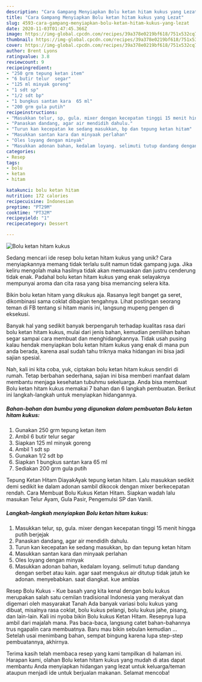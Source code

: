 ```yaml
---
description: "Cara Gampang Menyiapkan Bolu ketan hitam kukus yang Lezat"
title: "Cara Gampang Menyiapkan Bolu ketan hitam kukus yang Lezat"
slug: 4593-cara-gampang-menyiapkan-bolu-ketan-hitam-kukus-yang-lezat
date: 2020-11-03T01:47:45.366Z
image: https://img-global.cpcdn.com/recipes/39a378e0219bf618/751x532cq70/bolu-ketan-hitam-kukus-foto-resep-utama.jpg
thumbnail: https://img-global.cpcdn.com/recipes/39a378e0219bf618/751x532cq70/bolu-ketan-hitam-kukus-foto-resep-utama.jpg
cover: https://img-global.cpcdn.com/recipes/39a378e0219bf618/751x532cq70/bolu-ketan-hitam-kukus-foto-resep-utama.jpg
author: Brent Lyons
ratingvalue: 3.8
reviewcount: 9
recipeingredient:
- "250 grm tepung ketan item"
- "6 butir telur  segar"
- "125 ml minyak goreng"
- "1 sdt sp"
- "1/2 sdt bp"
- "1 bungkus santan kara  65 ml"
- "200 grm gula putih"
recipeinstructions:
- "Masukkan telur, sp, gula. mixer dengan kecepatan tinggi 15 menit hingga putih berjejak"
- "Panaskan dandang, agar air mendidih dahulu."
- "Turun kan kecepatan ke sedang masukkan, bp dan tepung ketan hitam"
- "Masukkan santan kara dan minyaak perlahan"
- "Oles loyang dengan minyak"
- "Masukkan adonan bahan, kedalam loyang. selimuti tutup dandang dengan serbet atau kain. agar saat mengukus air ditutup tidak jatuh ke adonan. menyebabkan. saat diangkat. kue amblas"
categories:
- Resep
tags:
- bolu
- ketan
- hitam

katakunci: bolu ketan hitam 
nutrition: 172 calories
recipecuisine: Indonesian
preptime: "PT29M"
cooktime: "PT32M"
recipeyield: "1"
recipecategory: Dessert

---
```



![Bolu ketan hitam kukus](https://img-global.cpcdn.com/recipes/39a378e0219bf618/751x532cq70/bolu-ketan-hitam-kukus-foto-resep-utama.jpg)

Sedang mencari ide resep bolu ketan hitam kukus yang unik? Cara menyiapkannya memang tidak terlalu sulit namun tidak gampang juga. Jika keliru mengolah maka hasilnya tidak akan memuaskan dan justru cenderung tidak enak. Padahal bolu ketan hitam kukus yang enak selayaknya mempunyai aroma dan cita rasa yang bisa memancing selera kita.

Bikin bolu ketan hitam yang dikukus aja. Rasanya legit banget ga seret, dikombinasi sama coklat dibagian tengahnya. Lihat postingan seorang teman di FB tentang si hitam manis ini, langsung mupeng pengen di eksekusi.

Banyak hal yang sedikit banyak berpengaruh terhadap kualitas rasa dari bolu ketan hitam kukus, mulai dari jenis bahan, kemudian pemilihan bahan segar sampai cara membuat dan menghidangkannya. Tidak usah pusing kalau hendak menyiapkan bolu ketan hitam kukus yang enak di mana pun anda berada, karena asal sudah tahu triknya maka hidangan ini bisa jadi sajian spesial.


Nah, kali ini kita coba, yuk, ciptakan bolu ketan hitam kukus sendiri di rumah. Tetap berbahan sederhana, sajian ini bisa memberi manfaat dalam membantu menjaga kesehatan tubuhmu sekeluarga. Anda bisa membuat Bolu ketan hitam kukus memakai 7 bahan dan 6 langkah pembuatan. Berikut ini langkah-langkah untuk menyiapkan hidangannya.

<!--inarticleads1-->

##### Bahan-bahan dan bumbu yang digunakan dalam pembuatan Bolu ketan hitam kukus:

1. Gunakan 250 grm tepung ketan item
1. Ambil 6 butir telur  segar
1. Siapkan 125 ml minyak goreng
1. Ambil 1 sdt sp
1. Gunakan 1/2 sdt bp
1. Siapkan 1 bungkus santan kara  65 ml
1. Sediakan 200 grm gula putih


Tepung Ketan Hitam DiayakAyak tepung ketan hitam. Lalu masukkan sedikit demi sedikit ke dalam adonan sambil dikocok dengan mixer berkecepatan rendah. Cara Membuat Bolu Kukus Ketan Hitam. Siapkan wadah lalu masukan Telur Ayam, Gula Pasir, Pengemulsi SP dan Vanili. 

<!--inarticleads2-->

##### Langkah-langkah menyiapkan Bolu ketan hitam kukus:

1. Masukkan telur, sp, gula. mixer dengan kecepatan tinggi 15 menit hingga putih berjejak
1. Panaskan dandang, agar air mendidih dahulu.
1. Turun kan kecepatan ke sedang masukkan, bp dan tepung ketan hitam
1. Masukkan santan kara dan minyaak perlahan
1. Oles loyang dengan minyak
1. Masukkan adonan bahan, kedalam loyang. selimuti tutup dandang dengan serbet atau kain. agar saat mengukus air ditutup tidak jatuh ke adonan. menyebabkan. saat diangkat. kue amblas


Resep Bolu Kukus - Kue basah yang kita kenal dengan bolu kukus merupakan salah satu cemilan tradisional Indonesia yang merakyat dan digemari oleh masyarakat Tanah Ada banyak variasi bolu kukus yang dibuat, misalnya rasa coklat, bolu kukus pelangi, bolu kukus jahe, pisang, dan lain-lain. Kali ini nyoba bikin Bolu kukus Ketan Hitam. Resepnya lupa ambil dari majalah mana. Pas baca-baca, langsung catet bahan-bahannya trus ngapalin cara membuatnya. Baru mau bikin sebulan kemudian … Setelah usai menimbang bahan, sempat bingung karena lupa step-step pembuatannya, akhirnya. 

Terima kasih telah membaca resep yang kami tampilkan di halaman ini. Harapan kami, olahan Bolu ketan hitam kukus yang mudah di atas dapat membantu Anda menyiapkan hidangan yang lezat untuk keluarga/teman ataupun menjadi ide untuk berjualan makanan. Selamat mencoba!
